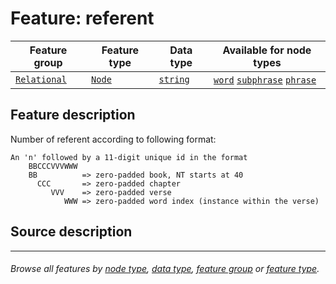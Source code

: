 # Feature: referent <a name="start"></a>

Feature group | Feature type | Data type | Available for node types
---  | --- | --- | ---
[`Relational`](featuresbygroup.md#relational-features) | [`Node`](featuresbyfeaturetype.md#node-features)  | [`string`](featuresbydatatype.md#string-datatype)  | [`word`](featuresbynodetype.md#word-nodes)  [`subphrase`](featuresbynodetype.md#subphrase-nodes) [`phrase`](featuresbynodetype.md#phrase-nodes)

## Feature description

Number of referent according to following format:

```
An 'n' followed by a 11-digit unique id in the format
    BBCCCVVVWWW
    BB          => zero-padded book, NT starts at 40
      CCC       => zero-padded chapter
         VVV    => zero-padded verse
            WWW => zero-padded word index (instance within the verse)
```

## Source description

---
###### *Browse all features by [node type](featuresbynodetype.md#start), [data type](featuresbydatatype.md#start), [feature group](featuresbygroup.md#start) or [feature type](featuresbyfeaturetype.md#start).*
